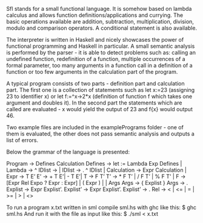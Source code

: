 Sfl stands for a small functional language. It is somehow based on lambda calculus and allows function definitions/applications and currying. The basic operations available are addition, subtraction, multiplication, division, modulo and comparison operators. A conditional statement is also available. 

The interpreter is written in Haskell and nicely showcases the power of functional programming and Haskell in particular. A small semantic analysis is performed by the parser - it is able to detect problems such as: calling an undefined function, redefinition of a function, multiple occurrences of a formal parameter, too many arguments in a function call in a definition of a function or too few arguments in the calculation part of the program. 

A typical program consists of two parts - definition part and calculation part. The first one is a collection of statements such as let x:=23 (assigning 23 to identifier x) or let f:=^x->2*x (definition of function f which takes one argument and doubles it). In the second part the statements which are called are evaluated - x would yield the output of 23 and f{x} would output 46. 

Two example files are included in the examplePrograms folder - one of them is evaluated, the other does not pass semantic analysis and outputs a list of errors. 

Below the grammar of the language is presented:

   Program -> Defines Calculation
   Defines -> let <identifier> := Lambda Exp Defines | <empty string>
   Lambda  -> ^ <identifier> IDlist ->  | <empty string>
   IDlist  -> . ^ <identifier> IDlist  | <empty string>
   Calculation -> Expr Calculation | <empty string>
   Expr -> T E’
   E’ -> + T E’| - T E’| <empty string>
   T -> F T’
   T’ -> * F T’ | / F T’ | % F T' | <empty string>
   F  -> [Expr Rel Expo ? Expr : Expr]
       | ( Expr )
       | <integer>
       | <identifier> Args
   Args -> { Explist }
   Args -> .
   Explist -> Expr Explist’.
   Explist’ -> Expr Explist’.
   Explist’ -> .
   Rel   -> < | <= | = | >= | > | <>


To run a program x.txt written in sml compile sml.hs with ghc like this:
$ ghc sml.hs
And run it with the file as input like this:
$ ./sml < x.txt
